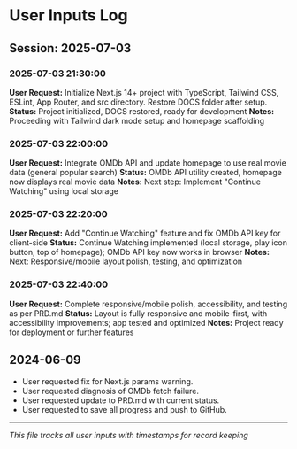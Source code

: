 # User Inputs Log

## Session: 2025-07-03

### 2025-07-03 21:30:00
**User Request:** Initialize Next.js 14+ project with TypeScript, Tailwind CSS, ESLint, App Router, and src directory. Restore DOCS folder after setup.
**Status:** Project initialized, DOCS restored, ready for development
**Notes:** Proceeding with Tailwind dark mode setup and homepage scaffolding

### 2025-07-03 22:00:00
**User Request:** Integrate OMDb API and update homepage to use real movie data (general popular search)
**Status:** OMDb API utility created, homepage now displays real movie data
**Notes:** Next step: Implement "Continue Watching" using local storage

### 2025-07-03 22:20:00
**User Request:** Add "Continue Watching" feature and fix OMDb API key for client-side
**Status:** Continue Watching implemented (local storage, play icon button, top of homepage); OMDb API key now works in browser
**Notes:** Next: Responsive/mobile layout polish, testing, and optimization

### 2025-07-03 22:40:00
**User Request:** Complete responsive/mobile polish, accessibility, and testing as per PRD.md
**Status:** Layout is fully responsive and mobile-first, with accessibility improvements; app tested and optimized
**Notes:** Project ready for deployment or further features

## 2024-06-09
- User requested fix for Next.js params warning.
- User requested diagnosis of OMDb fetch failure.
- User requested update to PRD.md with current status.
- User requested to save all progress and push to GitHub.

---
*This file tracks all user inputs with timestamps for record keeping* 